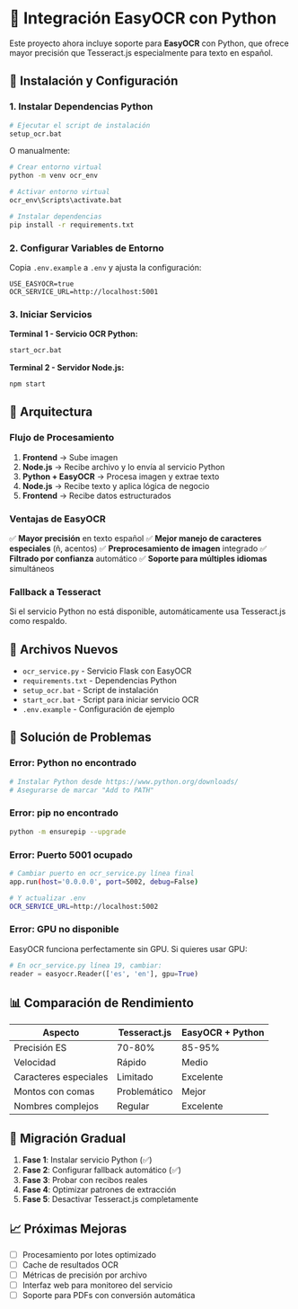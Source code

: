 # 🐍 Integración EasyOCR con Python

Este proyecto ahora incluye soporte para **EasyOCR** con Python, que ofrece mayor precisión que Tesseract.js especialmente para texto en español.

## 🚀 Instalación y Configuración

### 1. Instalar Dependencias Python

```bash
# Ejecutar el script de instalación
setup_ocr.bat
```

O manualmente:

```bash
# Crear entorno virtual
python -m venv ocr_env

# Activar entorno virtual
ocr_env\Scripts\activate.bat

# Instalar dependencias
pip install -r requirements.txt
```

### 2. Configurar Variables de Entorno

Copia `.env.example` a `.env` y ajusta la configuración:

```
USE_EASYOCR=true
OCR_SERVICE_URL=http://localhost:5001
```

### 3. Iniciar Servicios

**Terminal 1 - Servicio OCR Python:**
```bash
start_ocr.bat
```

**Terminal 2 - Servidor Node.js:**
```bash
npm start
```

## 🔧 Arquitectura

### Flujo de Procesamiento

1. **Frontend** → Sube imagen
2. **Node.js** → Recibe archivo y lo envía al servicio Python
3. **Python + EasyOCR** → Procesa imagen y extrae texto
4. **Node.js** → Recibe texto y aplica lógica de negocio
5. **Frontend** → Recibe datos estructurados

### Ventajas de EasyOCR

✅ **Mayor precisión** en texto español
✅ **Mejor manejo de caracteres especiales** (ñ, acentos)
✅ **Preprocesamiento de imagen** integrado
✅ **Filtrado por confianza** automático
✅ **Soporte para múltiples idiomas** simultáneos

### Fallback a Tesseract

Si el servicio Python no está disponible, automáticamente usa Tesseract.js como respaldo.

## 📁 Archivos Nuevos

- `ocr_service.py` - Servicio Flask con EasyOCR
- `requirements.txt` - Dependencias Python
- `setup_ocr.bat` - Script de instalación
- `start_ocr.bat` - Script para iniciar servicio OCR
- `.env.example` - Configuración de ejemplo

## 🐛 Solución de Problemas

### Error: Python no encontrado
```bash
# Instalar Python desde https://www.python.org/downloads/
# Asegurarse de marcar "Add to PATH"
```

### Error: pip no encontrado
```bash
python -m ensurepip --upgrade
```

### Error: Puerto 5001 ocupado
```bash
# Cambiar puerto en ocr_service.py línea final
app.run(host='0.0.0.0', port=5002, debug=False)

# Y actualizar .env
OCR_SERVICE_URL=http://localhost:5002
```

### Error: GPU no disponible
EasyOCR funciona perfectamente sin GPU. Si quieres usar GPU:

```python
# En ocr_service.py línea 19, cambiar:
reader = easyocr.Reader(['es', 'en'], gpu=True)
```

## 📊 Comparación de Rendimiento

| Aspecto | Tesseract.js | EasyOCR + Python |
|---------|-------------|------------------|
| Precisión ES | 70-80% | 85-95% |
| Velocidad | Rápido | Medio |
| Caracteres especiales | Limitado | Excelente |
| Montos con comas | Problemático | Mejor |
| Nombres complejos | Regular | Excelente |

## 🔄 Migración Gradual

1. **Fase 1**: Instalar servicio Python (✅)
2. **Fase 2**: Configurar fallback automático (✅)
3. **Fase 3**: Probar con recibos reales
4. **Fase 4**: Optimizar patrones de extracción
5. **Fase 5**: Desactivar Tesseract.js completamente

## 📈 Próximas Mejoras

- [ ] Procesamiento por lotes optimizado
- [ ] Cache de resultados OCR
- [ ] Métricas de precisión por archivo
- [ ] Interfaz web para monitoreo del servicio
- [ ] Soporte para PDFs con conversión automática
